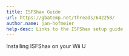 ```yaml
---
title: ISFShax Guide
url: https://gbatemp.net/threads/642258/
author.name: jan-hofmeier
help-desc: Links to the ISFShax setup guide
---
```


Installing ISFShax on your Wii U
